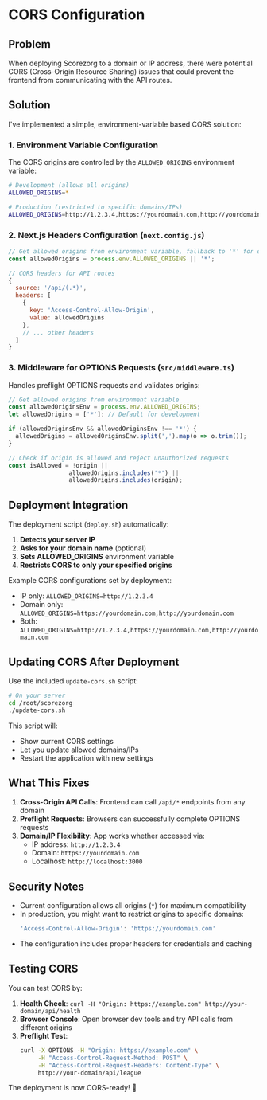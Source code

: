 # CORS Configuration

## Problem
When deploying Scorezorg to a domain or IP address, there were potential CORS (Cross-Origin Resource Sharing) issues that could prevent the frontend from communicating with the API routes.

## Solution
I've implemented a simple, environment-variable based CORS solution:

### 1. Environment Variable Configuration
The CORS origins are controlled by the `ALLOWED_ORIGINS` environment variable:

```bash
# Development (allows all origins)
ALLOWED_ORIGINS=*

# Production (restricted to specific domains/IPs)
ALLOWED_ORIGINS=http://1.2.3.4,https://yourdomain.com,http://yourdomain.com
```

### 2. Next.js Headers Configuration (`next.config.js`)
```javascript
// Get allowed origins from environment variable, fallback to '*' for dev
const allowedOrigins = process.env.ALLOWED_ORIGINS || '*';

// CORS headers for API routes
{
  source: '/api/(.*)',
  headers: [
    {
      key: 'Access-Control-Allow-Origin',
      value: allowedOrigins
    },
    // ... other headers
  ]
}
```

### 3. Middleware for OPTIONS Requests (`src/middleware.ts`)
Handles preflight OPTIONS requests and validates origins:

```javascript
// Get allowed origins from environment variable
const allowedOriginsEnv = process.env.ALLOWED_ORIGINS;
let allowedOrigins = ['*']; // Default for development

if (allowedOriginsEnv && allowedOriginsEnv !== '*') {
  allowedOrigins = allowedOriginsEnv.split(',').map(o => o.trim());
}

// Check if origin is allowed and reject unauthorized requests
const isAllowed = !origin || 
                 allowedOrigins.includes('*') || 
                 allowedOrigins.includes(origin);
```

## Deployment Integration

The deployment script (`deploy.sh`) automatically:

1. **Detects your server IP**
2. **Asks for your domain name** (optional)
3. **Sets ALLOWED_ORIGINS** environment variable
4. **Restricts CORS to only your specified origins**

Example CORS configurations set by deployment:
- IP only: `ALLOWED_ORIGINS=http://1.2.3.4`
- Domain only: `ALLOWED_ORIGINS=https://yourdomain.com,http://yourdomain.com`
- Both: `ALLOWED_ORIGINS=http://1.2.3.4,https://yourdomain.com,http://yourdomain.com`

## Updating CORS After Deployment

Use the included `update-cors.sh` script:

```bash
# On your server
cd /root/scorezorg
./update-cors.sh
```

This script will:
- Show current CORS settings
- Let you update allowed domains/IPs
- Restart the application with new settings

## What This Fixes

1. **Cross-Origin API Calls**: Frontend can call `/api/*` endpoints from any domain
2. **Preflight Requests**: Browsers can successfully complete OPTIONS requests
3. **Domain/IP Flexibility**: App works whether accessed via:
   - IP address: `http://1.2.3.4`
   - Domain: `https://yourdomain.com`
   - Localhost: `http://localhost:3000`

## Security Notes

- Current configuration allows all origins (`*`) for maximum compatibility
- In production, you might want to restrict origins to specific domains:
  ```javascript
  'Access-Control-Allow-Origin': 'https://yourdomain.com'
  ```
- The configuration includes proper headers for credentials and caching

## Testing CORS

You can test CORS by:

1. **Health Check**: `curl -H "Origin: https://example.com" http://your-domain/api/health`
2. **Browser Console**: Open browser dev tools and try API calls from different origins
3. **Preflight Test**: 
   ```bash
   curl -X OPTIONS -H "Origin: https://example.com" \
        -H "Access-Control-Request-Method: POST" \
        -H "Access-Control-Request-Headers: Content-Type" \
        http://your-domain/api/league
   ```

The deployment is now CORS-ready! 🎉
